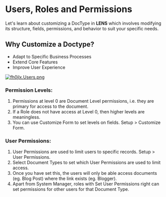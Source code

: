 # **Users, Roles and Permissions**

Let's learn about customizing a DocType in **LENS** which involves modifying its structure, fields, permissions, and behavior to suit your specific needs.

## Why Customize a Doctype?

- Adapt to Specific Business Processes
- Extend Core Features
- Improve User Experience



[![fh0jlx.Users.png](https://i.im.ge/2024/08/19/fh0jlx.Users.png)](https://im.ge/i/fh0jlx)

### Permission Levels:

1. Permissions at level 0 are Document Level permissions, i.e. they are primary for access to the document.
2. If a Role does not have access at Level 0, then higher levels are meaningless.
3. You can use Customize Form to set levels on fields.  Setup > Customize Form.

### User Permissions:

1.  User Permissions are used to limit users to specific records.  Setup > User Permissions.
2.  Select Document Types to set which User Permissions are used to limit access.
3.  Once you have set this, the users will only be able access documents (eg. Blog Post) where the link exists (eg. Blogger).
4.  Apart from System Manager, roles with Set User Permissions right can set permissions for other users for that Document Type.

<!--stackedit_data:
eyJoaXN0b3J5IjpbMTQyOTQ2NjE2MF19
-->